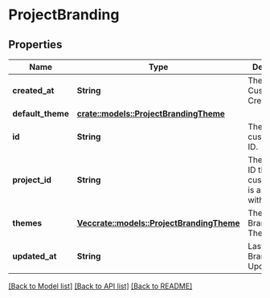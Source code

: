 # ProjectBranding

## Properties

Name | Type | Description | Notes
------------ | ------------- | ------------- | -------------
**created_at** | **String** | The Customization Creation Date | [readonly]
**default_theme** | [**crate::models::ProjectBrandingTheme**](projectBrandingTheme.md) |  | 
**id** | **String** | The customization ID. | [readonly]
**project_id** | **String** | The Project's ID this customization is associated with | 
**themes** | [**Vec<crate::models::ProjectBrandingTheme>**](projectBrandingTheme.md) | The Project Branding Themes | 
**updated_at** | **String** | Last Time Branding was Updated | [readonly]

[[Back to Model list]](../README.md#documentation-for-models) [[Back to API list]](../README.md#documentation-for-api-endpoints) [[Back to README]](../README.md)


